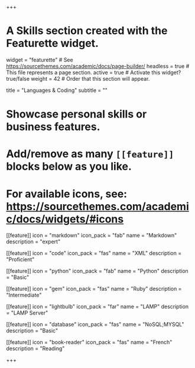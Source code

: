 +++
# A Skills section created with the Featurette widget.
widget = "featurette"  # See https://sourcethemes.com/academic/docs/page-builder/
headless = true  # This file represents a page section.
active = true  # Activate this widget? true/false
weight = 42  # Order that this section will appear.

title = "Languages & Coding"
subtitle = ""

# Showcase personal skills or business features.
# 
# Add/remove as many `[[feature]]` blocks below as you like.
# 
# For available icons, see: https://sourcethemes.com/academic/docs/widgets/#icons


[[feature]]
  icon = "markdown"
  icon_pack = "fab"
  name = "Markdown"
  description = "expert"
  
[[feature]]
  icon = "code"
  icon_pack = "fas"
  name = "XML"
  description = "Proficient"  

[[feature]]
  icon = "python"
  icon_pack = "fab"
  name = "Python"
  description = "Basic"    

[[feature]]
  icon = "gem"
  icon_pack = "fas"
  name = "Ruby"
  description = "Intermediate"

[[feature]]
  icon = "lightbulb"
  icon_pack = "far"
  name = "LAMP"
  description = "LAMP Server"

[[feature]]
  icon = "database"
  icon_pack = "fas"
  name = "NoSQL;MYSQL"
  description = "Basic"

[[feature]]
  icon = "book-reader"
  icon_pack = "fas"
  name = "French"
  description = "Reading"





+++
